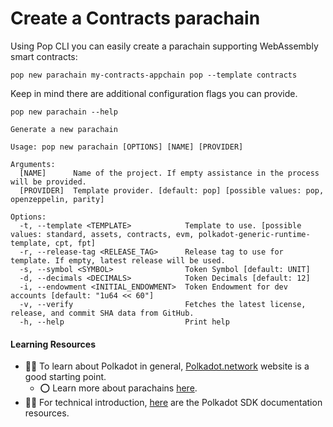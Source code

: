 # Create a Contracts parachain

Using Pop CLI you can easily create a parachain supporting WebAssembly smart contracts:

```shell
pop new parachain my-contracts-appchain pop --template contracts
```

Keep in mind there are additional configuration flags you can provide.

```
pop new parachain --help

Generate a new parachain

Usage: pop new parachain [OPTIONS] [NAME] [PROVIDER]

Arguments:
  [NAME]      Name of the project. If empty assistance in the process will be provided.
  [PROVIDER]  Template provider. [default: pop] [possible values: pop, openzeppelin, parity]

Options:
  -t, --template <TEMPLATE>            Template to use. [possible values: standard, assets, contracts, evm, polkadot-generic-runtime-template, cpt, fpt]
  -r, --release-tag <RELEASE_TAG>      Release tag to use for template. If empty, latest release will be used.
  -s, --symbol <SYMBOL>                Token Symbol [default: UNIT]
  -d, --decimals <DECIMALS>            Token Decimals [default: 12]
  -i, --endowment <INITIAL_ENDOWMENT>  Token Endowment for dev accounts [default: "1u64 << 60"]
  -v, --verify                         Fetches the latest license, release, and commit SHA data from GitHub.
  -h, --help                           Print help
```

#### Learning Resources

* 🧑‍🏫 To learn about Polkadot in general, [Polkadot.network](https://polkadot.network/) website is a good starting point.
  * ⭕ Learn more about parachains [here](https://wiki.polkadot.network/docs/learn-parachains).
* 🧑‍🔧 For technical introduction, [here](https://github.com/paritytech/polkadot-sdk#-documentation) are the Polkadot SDK documentation resources.
